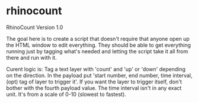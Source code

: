 # rhinocount

RhinoCount Version 1.0

The goal here is to create a script that doesn't require that anyone open up the HTML window to edit everything. They should be able to get everything running just by tagging what's needed and letting the script take it all from there and run with it.

Curent logic is:
Tag a text layer with 'count' and 'up' or 'down' depending on the direction.
In the payload put 'start number, end number, time interval, (opt) tag of layer to trigger it'.
If you want the layer to trigger itself, don't bother with the fourth payload value.
The time interval isn't in any exact unit. It's from a scale of 0-10 (slowest to fastest).
